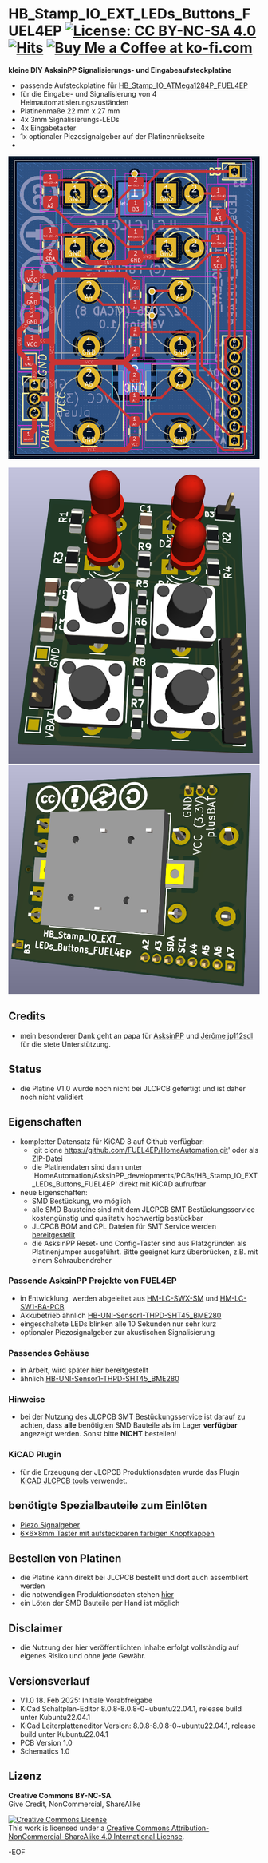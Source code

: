 # HB_Stamp_IO_EXT_LEDs_Buttons_FUEL4EP [![License: CC BY-NC-SA 4.0](https://img.shields.io/badge/License-CC%20BY--NC--SA%204.0-lightgrey.svg)](https://creativecommons.org/licenses/by-nc-sa/4.0/)[![Hits](https://hits.seeyoufarm.com/api/count/incr/badge.svg?url=https%3A%2F%2Fgithub.com%2FFUEL4EP%2FHomeAutomation%2Ftree%2Fmaster%2FAsksinPP_developments%2FPCBs%2FHB_Stamp_IO_EXT_LEDs_Buttons_FUEL4EP&count_bg=%2379C83D&title_bg=%23555555&icon=&icon_color=%23E7E7E7&title=hits&edge_flat=false)](https://hits.seeyoufarm.com) <a href='https://ko-fi.com/FUEL4EP' target='_blank'><img height='20' style='border:0px;height:20px;' src='https://cdn.ko-fi.com/cdn/kofi1.png?v=2' border='0' alt='Buy Me a Coffee at ko-fi.com' /></a>


**kleine DIY AsksinPP Signalisierungs- und Eingabeaufsteckplatine**
- passende Aufsteckplatine für [HB_Stamp_IO_ATMega1284P_FUEL4EP](https://github.com/FUEL4EP/HomeAutomation/tree/master/AsksinPP_developments/PCBs/HB_Stamp_IO_ATMega1284P_FUEL4EP)
- für die Eingabe- und Signalisierung von 4 Heimautomatisierungszuständen
- Platinenmaße 22 mm x 27 mm
- 4x 3mm Signalisierungs-LEDs
- 4x Eingabetaster
- 1x optionaler Piezosignalgeber auf der Platinenrückseite
-
![pic](PNGs/HB_Stamp_IO_EXT_LEDs_Buttons_FUEL4EP_PCB_KiCAD.png)

![pic](PNGs/HB_Stamp_IO_EXT_LEDs_Buttons_FUEL4EP_PCB_top_3D.png)
![pic](PNGs/HB_Stamp_IO_EXT_LEDs_Buttons_FUEL4EP_PCB_back_3D.png)

## Credits

- mein besonderer Dank geht an papa für [AsksinPP](https://github.com/pa-pa/AskSinPP) und [Jérôme jp112sdl](https://github.com/jp112sdl) für die stete Unterstützung.

## Status

- die Platine V1.0 wurde noch nicht bei JLCPCB gefertigt und ist daher noch nicht validiert

## Eigenschaften

- kompletter Datensatz für KiCAD 8 auf Github verfügbar:
    + 'git clone https://github.com/FUEL4EP/HomeAutomation.git' oder als [ZIP-Datei](https://github.com/FUEL4EP/HomeAutomation/archive/refs/heads/master.zip)
    + die Platinendaten sind dann unter 'HomeAutomation/AsksinPP_developments/PCBs/HB_Stamp_IO_EXT_LEDs_Buttons_FUEL4EP' direkt mit KiCAD aufrufbar
- neue Eigenschaften:
    + SMD Bestückung, wo möglich
    + alle SMD Bausteine sind mit dem JLCPCB SMT Bestückungsservice kostengünstig und qualitativ hochwertig bestückbar
    + JLCPCB BOM and CPL Dateien für SMT Service werden [bereitgestellt](./jlcpcb/production_files)
    + die AsksinPP Reset- und Config-Taster sind aus Platzgründen als Platinenjumper ausgeführt. Bitte geeignet kurz überbrücken, z.B. mit einem Schraubendreher


### Passende AsksinPP Projekte von FUEL4EP
   + in Entwicklung, werden abgeleitet aus [HM-LC-SWX-SM](https://github.com/pa-pa/AskSinPP/tree/master/examples/HM-LC-SWX-SM) und [HM-LC-SW1-BA-PCB](https://github.com/pa-pa/AskSinPP/tree/master/examples/HM-LC-SW1-BA-PCB)
   + Akkubetrieb ähnlich [HB-UNI-Sensor1-THPD-SHT45_BME280](https://github.com/FUEL4EP/HomeAutomation/tree/master/AsksinPP_developments/sketches/HB-UNI-Sensor1-THPD-SHT45_BME280)
   + eingeschaltete LEDs blinken alle 10 Sekunden nur sehr kurz
   + optionaler Piezosignalgeber zur akustischen Signalisierung
   
### Passendes Gehäuse
- in Arbeit, wird später hier bereitgestellt
- ähnlich [HB-UNI-Sensor1-THPD-SHT45_BME280](https://github.com/FUEL4EP/HomeAutomation/tree/master/AsksinPP_developments/PCBs/HB_Stamp_ATMega1284P_FUEL4EP/case_HB-UNI-Sensor1-THPD-SHT45_BME280)


### Hinweise
* bei der Nutzung des JLCPCB SMT Bestückungsservice ist darauf zu achten, dass **alle** benötigten SMD Bauteile als im Lager **verfügbar** angezeigt werden. Sonst bitte **NICHT** bestellen!

### KiCAD Plugin
- für die Erzeugung der JLCPCB Produktionsdaten wurde das Plugin [KiCAD JLCPCB tools](https://github.com/bouni/kicad-jlcpcb-tools) verwendet.

## benötigte Spezialbauteile zum Einlöten

- [Piezo Signalgeber](https://www.amazon.de/dp/B0C57D9RQ8)
- [6×6×8mm Taster mit aufsteckbaren farbigen Knopfkappen](https://www.amazon.de/Gebildet-Schalter-Momentane-Taktschalter-Drucktaster/dp/B082DBBPGC?th=1)


## Bestellen von Platinen

- die Platine kann direkt bei JLCPCB bestellt und dort auch assembliert werden
- die notwendigen Produktionsdaten stehen [hier](./jlcpcb/production_files/)
- ein Löten der SMD Bauteile per Hand ist möglich

## Disclaimer

-   die Nutzung der hier veröffentlichten Inhalte erfolgt vollständig auf eigenes Risiko und ohne jede Gewähr.



## Versionsverlauf

-   V1.0   18. Feb 2025: Initiale Vorabfreigabe
- 	KiCad Schaltplan-Editor   8.0.8-8.0.8-0~ubuntu22.04.1, release build unter Kubuntu22.04.1
- 	KiCad Leiterplatteneditor Version: 8.0.8-8.0.8-0~ubuntu22.04.1, release build unter Kubuntu22.04.1
- 	PCB Version 1.0
- 	Schematics  1.0


## Lizenz 

**Creative Commons BY-NC-SA**<br>
Give Credit, NonCommercial, ShareAlike

<a rel="license" href="http://creativecommons.org/licenses/by-nc-sa/4.0/"><img alt="Creative Commons License" style="border-width:0" src="https://i.creativecommons.org/l/by-nc-sa/4.0/88x31.png" /></a><br />This work is licensed under a <a rel="license" href="http://creativecommons.org/licenses/by-nc-sa/4.0/">Creative Commons Attribution-NonCommercial-ShareAlike 4.0 International License</a>.


-EOF
	

